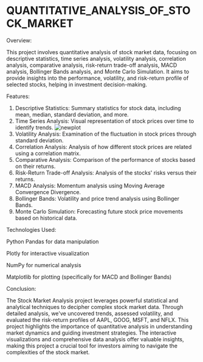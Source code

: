 # QUANTITATIVE_ANALYSIS_OF_STOCK_MARKET


Overview:

This project involves quantitative analysis of stock market data, focusing on descriptive statistics, time series analysis, volatility analysis, correlation analysis, comparative analysis, risk-return trade-off analysis, MACD analysis, Bollinger Bands analysis, and Monte Carlo Simulation. It aims to provide insights into the performance, volatility, and risk-return profile of selected stocks, helping in investment decision-making.

Features:

1. Descriptive Statistics: Summary statistics for stock data, including mean, median, standard deviation, and more.
2. Time Series Analysis: Visual representation of stock prices over time to identify trends. ![newplot](https://github.com/Zakeertech3/QUANTITATIVE_ANALYSIS_OF_STOCK_MARKET/assets/162958697/7ba5f5a2-4886-4be4-86fe-e605e791a52b)
3. Volatility Analysis: Examination of the fluctuation in stock prices through standard deviation.
4. Correlation Analysis: Analysis of how different stock prices are related using a correlation matrix.
5. Comparative Analysis: Comparison of the performance of stocks based on their returns.
6. Risk-Return Trade-off Analysis: Analysis of the stocks' risks versus their returns.
7. MACD Analysis: Momentum analysis using Moving Average Convergence Divergence.
8. Bollinger Bands: Volatility and price trend analysis using Bollinger Bands.
9. Monte Carlo Simulation: Forecasting future stock price movements based on historical data.

Technologies Used:

Python
Pandas for data manipulation

Plotly for interactive visualization

NumPy for numerical analysis

Matplotlib for plotting (specifically for MACD and Bollinger Bands)


Conclusion:

The Stock Market Analysis project leverages powerful statistical and analytical techniques to decipher complex stock market data. Through detailed analysis, we've uncovered trends, assessed volatility, and evaluated the risk-return profiles of AAPL, GOOG, MSFT, and NFLX. This project highlights the importance of quantitative analysis in understanding market dynamics and guiding investment strategies. The interactive visualizations and comprehensive data analysis offer valuable insights, making this project a crucial tool for investors aiming to navigate the complexities of the stock market.
